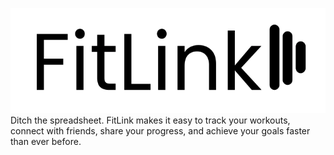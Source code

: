 ![FitLink Logo](client/src/public/logo_readme.png)
Ditch the spreadsheet. FitLink makes it easy to track your workouts, connect with friends, share your progress, and achieve your goals faster than ever before.
